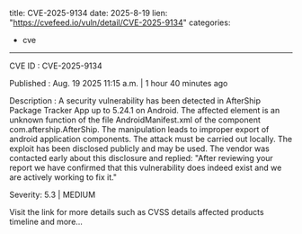  
title: CVE-2025-9134
date: 2025-8-19
lien: "https://cvefeed.io/vuln/detail/CVE-2025-9134"
categories:
  - cve
---

CVE ID : CVE-2025-9134

Published :  Aug. 19
2025
11:15 a.m. | 1 hour
40 minutes ago

Description : A security vulnerability has been detected in AfterShip Package Tracker App up to 5.24.1 on Android. The affected element is an unknown function of the file AndroidManifest.xml of the component com.aftership.AfterShip. The manipulation leads to improper export of android application components. The attack must be carried out locally. The exploit has been disclosed publicly and may be used. The vendor was contacted early about this disclosure and replied: "After reviewing your report
we have confirmed that this vulnerability does indeed exist and we are actively working to fix it."

Severity: 5.3 | MEDIUM

Visit the link for more details
such as CVSS details
affected products
timeline
and more...
